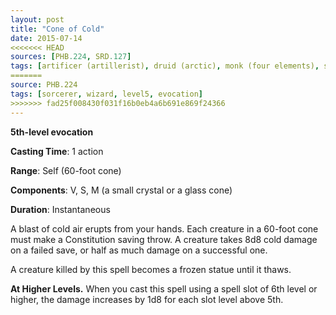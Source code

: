 ```yaml
---
layout: post
title: "Cone of Cold"
date: 2015-07-14
<<<<<<< HEAD
sources: [PHB.224, SRD.127]
tags: [artificer (artillerist), druid (arctic), monk (four elements), sorcerer, wizard, level5, evocation]
=======
source: PHB.224
tags: [sorcerer, wizard, level5, evocation]
>>>>>>> fad25f008430f031f16b0eb4a6b691e869f24366
---
```


**5th-level evocation**

**Casting Time**: 1 action

**Range**: Self (60-foot cone)

**Components**: V, S, M (a small crystal or a glass cone)

**Duration**: Instantaneous

A blast of cold air erupts from your hands. Each creature in a 60-foot cone must make a Constitution saving throw. A creature takes 8d8 cold damage on a failed save, or half as much damage on a successful one.

A creature killed by this spell becomes a frozen statue until it thaws.

**At Higher Levels.** When you cast this spell using a spell slot of 6th level or higher, the damage increases by 1d8 for each slot level above 5th.
